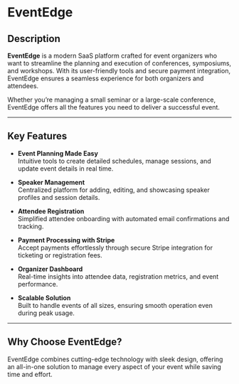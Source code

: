 # EventEdge

## Description
**EventEdge** is a modern SaaS platform crafted for event organizers who want to streamline the planning and execution of conferences, symposiums, and workshops. With its user-friendly tools and secure payment integration, EventEdge ensures a seamless experience for both organizers and attendees.

Whether you’re managing a small seminar or a large-scale conference, EventEdge offers all the features you need to deliver a successful event.

---

## Key Features

- **Event Planning Made Easy**  
  Intuitive tools to create detailed schedules, manage sessions, and update event details in real time.

- **Speaker Management**  
  Centralized platform for adding, editing, and showcasing speaker profiles and session details.

- **Attendee Registration**  
  Simplified attendee onboarding with automated email confirmations and tracking.

- **Payment Processing with Stripe**  
  Accept payments effortlessly through secure Stripe integration for ticketing or registration fees.

- **Organizer Dashboard**  
  Real-time insights into attendee data, registration metrics, and event performance.

- **Scalable Solution**  
  Built to handle events of all sizes, ensuring smooth operation even during peak usage.

---

## Why Choose EventEdge?
EventEdge combines cutting-edge technology with sleek design, offering an all-in-one solution to manage every aspect of your event while saving time and effort.
